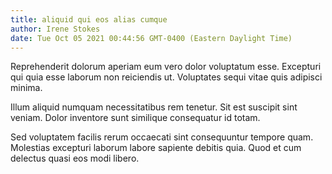 ```yaml
---
title: aliquid qui eos alias cumque
author: Irene Stokes
date: Tue Oct 05 2021 00:44:56 GMT-0400 (Eastern Daylight Time)
---
```

Reprehenderit dolorum aperiam eum vero dolor voluptatum esse. Excepturi qui quia esse laborum non reiciendis ut. Voluptates sequi vitae quis adipisci minima.

 Illum aliquid numquam necessitatibus rem tenetur. Sit est suscipit sint veniam. Dolor inventore sunt similique consequatur id totam.

 Sed voluptatem facilis rerum occaecati sint consequuntur tempore quam. Molestias excepturi laborum labore sapiente debitis quia. Quod et cum delectus quasi eos modi libero.